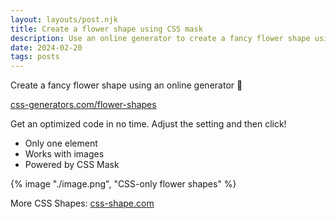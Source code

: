 ```yaml
---
layout: layouts/post.njk
title: Create a flower shape using CSS mask
description: Use an online generator to create a fancy flower shape using mask
date: 2024-02-20
tags: posts
---
```


Create a fancy flower shape using an online generator 🌺

[css-generators.com/flower-shapes](https://css-generators.com/flower-shapes/)

Get an optimized code in no time. Adjust the setting and then click!
* Only one element
* Works with images
* Powered by CSS Mask


{% image "./image.png", "CSS-only flower shapes" %}

More CSS Shapes: [css-shape.com](https://css-shape.com)